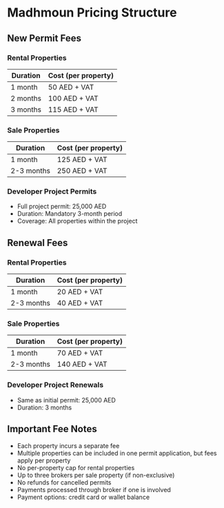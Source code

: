 # Madhmoun Pricing Structure

## New Permit Fees

### Rental Properties
| Duration | Cost (per property) |
|----------|---------------------|
| 1 month  | 50 AED + VAT        |
| 2 months | 100 AED + VAT       |
| 3 months | 115 AED + VAT       |

### Sale Properties
| Duration | Cost (per property) |
|----------|---------------------|
| 1 month  | 125 AED + VAT       |
| 2-3 months | 250 AED + VAT     |

### Developer Project Permits
* Full project permit: 25,000 AED
* Duration: Mandatory 3-month period
* Coverage: All properties within the project

## Renewal Fees

### Rental Properties
| Duration | Cost (per property) |
|----------|---------------------|
| 1 month  | 20 AED + VAT        |
| 2-3 months | 40 AED + VAT      |

### Sale Properties
| Duration | Cost (per property) |
|----------|---------------------|
| 1 month  | 70 AED + VAT        |
| 2-3 months | 140 AED + VAT     |

### Developer Project Renewals
* Same as initial permit: 25,000 AED
* Duration: 3 months

## Important Fee Notes
* Each property incurs a separate fee
* Multiple properties can be included in one permit application, but fees apply per property
* No per-property cap for rental properties
* Up to three brokers per sale property (if non-exclusive)
* No refunds for cancelled permits
* Payments processed through broker if one is involved
* Payment options: credit card or wallet balance